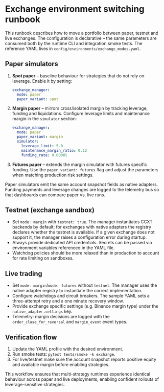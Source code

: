 # Exchange environment switching runbook

This runbook describes how to move a portfolio between paper, testnet and
live exchanges.  The configuration is declarative – the same parameters
are consumed both by the runtime CLI and integration smoke tests.  The
reference YAML lives in `config/environments/exchange_modes.yaml`.

## Paper simulators

1. **Spot paper** – baseline behaviour for strategies that do not rely on
   leverage.  Enable it by setting:

   ```yaml
   exchange_manager:
     mode: paper
     paper_variant: spot
   ```

2. **Margin paper** – mirrors cross/isolated margin by tracking leverage,
   funding and liquidations.  Configure leverage limits and maintenance
   margin in the `simulator` section:

   ```yaml
   exchange_manager:
     mode: paper
     paper_variant: margin
     simulator:
       leverage_limit: 5.0
       maintenance_margin_ratio: 0.12
       funding_rate: 0.00005
   ```

3. **Futures paper** – extends the margin simulator with futures specific
   funding.  Use the `paper_variant: futures` flag and adjust the
   parameters when matching production risk settings.

Paper simulators emit the same account snapshot fields as native
adapters.  Funding payments and leverage changes are logged to the
telemetry bus so that dashboards can compare paper vs. live runs.

## Testnet (exchange sandbox)

* Set `mode: margin` with `testnet: true`.  The manager instantiates CCXT
  backends by default; for exchanges with native adapters the registry
  declares whether the testnet is available.  If a given exchange does
  not support it, the manager raises a configuration error during
  startup.
* Always provide dedicated API credentials.  Secrets can be passed via
  environment variables referenced in the YAML file.
* Watchdog policies should be more relaxed than in production to account
  for rate limiting on sandboxes.

## Live trading

* Set `mode: margin`/`mode: futures` without `testnet`.  The manager uses
  the native adapter registry to instantiate the correct implementation.
* Configure watchdogs and circuit breakers.  The sample YAML sets a
  three-attempt retry and a one minute recovery window.
* Provide exchange specific settings (e.g. Binance margin type) under the
  `native_adapter.settings` key.
* Telemetry: margin decisions are logged with the
  `order_close_for_reversal` and `margin_event` event types.

## Verification flow

1. Update the YAML profile with the desired environment.
2. Run smoke tests: `pytest tests/smoke -k exchange`.
3. For live/testnet make sure the account snapshot reports positive
   equity and available margin before enabling strategies.

This workflow ensures that multi-strategy runtimes experience identical
behaviour across paper and live deployments, enabling confident rollouts
of leverage-sensitive strategies.

